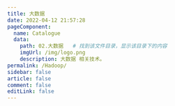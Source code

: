 ```yaml
---
title: 大数据
date: 2022-04-12 21:57:28
pageComponent: 
  name: Catalogue
  data: 
    path: 02.大数据   # 找到该文件目录，显示该目录下的内容
    imgUrl: /img/logo.png
    description: 大数据 相关技术。
permalink: /Hadoop/
sidebar: false
article: false
comment: false
editLink: false
---
```

